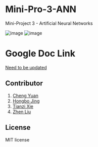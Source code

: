 # Mini-Pro-3-ANN
Mini-Project 3 - Artificial Neural Networks

![image](https://img.shields.io/badge/version-1.0.0-yellowgreen.svg)
![image](https://img.shields.io/badge/license-MIT-brightgreen.svg)

# Google Doc Link
[Need to be updated](https://docs.google.com/presentation/d/1O7YxtzpCM9tSsYRD5fpNYKkOmfu5-m0WCacqg0ekCHU/edit#slide=id.g26dcd4863b_0_0)

## Contributor
1. [Cheng Yuan](https://github.com/Cheng-Yuan-0124/)
2. [Hongbo Jing](https://github.com/hongbojing)
3. [Tianzi Xie](https://github.com/tianzixie/)
4. [Zhen Liu](https://github.com/Brian-ZhenLiu/)

## License
MIT license
